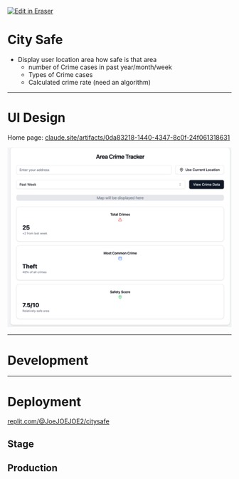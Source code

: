 <p><a target="_blank" href="https://app.eraser.io/workspace/Ki6XfG0qdEugiqkrEZyS" id="edit-in-eraser-github-link"><img alt="Edit in Eraser" src="https://firebasestorage.googleapis.com/v0/b/second-petal-295822.appspot.com/o/images%2Fgithub%2FOpen%20in%20Eraser.svg?alt=media&amp;token=968381c8-a7e7-472a-8ed6-4a6626da5501"></a></p>

# City Safe
- Display user location area how safe is that area
    - number of Crime cases in past year/month/week
    - Types of Crime cases
    - Calculated crime rate (need an algorithm)
---

# UI Design
Home page: [﻿claude.site/artifacts/0da83218-1440-4347-8c0f-24f061318631](https://claude.site/artifacts/0da83218-1440-4347-8c0f-24f061318631) 

![image.png](/.eraser/Ki6XfG0qdEugiqkrEZyS___U806QwDlsSPtLlAvlCOgMCkeE3W2___ekeg3BryxAJeOfyesoBHw.png "image.png")

---

# Development
---

# Deployment
[﻿replit.com/@JoeJOEJOE2/citysafe](https://replit.com/@JoeJOEJOE2/citysafe) 

## Stage
## Production




<!--- Eraser file: https://app.eraser.io/workspace/Ki6XfG0qdEugiqkrEZyS --->